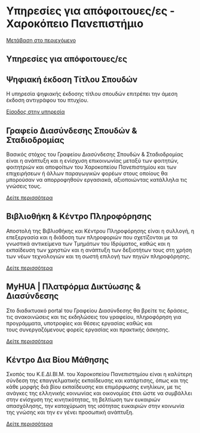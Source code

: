 Υπηρεσίες για απόφοιτουες/ες - Χαροκόπειο Πανεπιστήμιο
===============

[Μετάβαση στο περιεχόμενο](https://www.hua.gr/portal-alumni/#content "Μετάβαση στο περιεχόμενο")

Υπηρεσίες για απόφοιτουες/ες
----------------------------

Ψηφιακή έκδοση Τίτλου Σπουδών
-----------------------------

Η υπηρεσία ψηφιακής έκδοσης τίτλου σπουδών επιτρέπει την άμεση έκδοση αντιγράφου του πτυχίου.

[Είσοδος στην υπηρεσία](https://www.gov.gr/ipiresies/ekpaideuse/panepistemia-kai-phoitese/ediplomata)

Γραφείο Διασύνδεσης Σπουδών & Σταδιοδρομίας
-------------------------------------------

Βασικός στόχος του Γραφείου Διασύνδεσης Σπουδών & Σταδιοδρομίας είναι η ανάπτυξη και η ενίσχυση επικοινωνίας μεταξύ των φοιτητών, φοιτητριών και αποφοίτων του Χαροκοπείου Πανεπιστημίου και των επιχειρήσεων ή άλλων παραγωγικών φορέων στους οποίους θα μπορούσαν να απορροφηθούν εργασιακά, αξιοποιώντας κατάλληλα τις γνώσεις τους.

[Δείτε περισσότερα](https://career.hua.gr/)

Βιβλιοθήκη & Κέντρο Πληροφόρησης
--------------------------------

Αποστολή της Βιβλιοθήκης και Κέντρου Πληροφόρησης είναι η συλλογή, η επεξεργασία και η διάδοση των πληροφοριών που σχετίζονται με τα γνωστικά αντικείμενα των Τμημάτων του Ιδρύματος, καθώς και η εκπαίδευση των χρηστών και η ανάπτυξη των δεξιοτήτων τους στη χρήση των νέων τεχνολογιών και τη σωστή επιλογή των πηγών πληροφόρησης.

[Δείτε περισσότερα](http://library.hua.gr/)

MyHUA | Πλατφόρμα Δικτύωσης & Διασύνδεσης
-----------------------------------------

Στο διαδικτυακό portal του Γραφείου Διασύνδεσης θα βρείτε τις δράσεις, τις ανακοινώσεις και τις εκδηλώσεις του γραφείου, πληροφόρηση για προγράμματα, υποτροφίες και θέσεις εργασίας καθώς και τους συνεργαζόμενους φορείς εργασίας και πρακτικής άσκησης.

[Δείτε περισσότερα](https://career.hua.gr/login)

Κέντρο Δια Βίου Μάθησης
-----------------------

Σκοπός του Κ.Ε.ΔΙ.ΒΙ.Μ. του Χαροκοπείου Πανεπιστημίου είναι η καλύτερη σύνδεση της επαγγελματικής εκπαίδευσης και κατάρτισης, όπως και της κάθε μορφής διά βίου εκπαίδευσης και επιμόρφωσης ενηλίκων, με τις ανάγκες της ελληνικής κοινωνίας και οικονομίας έτσι ώστε να συμβάλλει στην ενίσχυση της κινητικότητας, τη βελτίωση των ευκαιριών απασχόλησης, την κατοχύρωση της ισότητας ευκαιριών στην κοινωνία της γνώσης και την εν γένει προσωπική ανάπτυξη.

[Δείτε περισσότερα](https://lll.hua.gr/)
